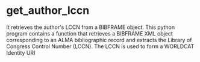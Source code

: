 # get_author_lccn
It retrieves the author's LCCN from a BIBFRAME object.
This python program contains a function that retrieves a BIBFRAME XML object
corresponding to an ALMA bibliographic record and extracts the Library of
Congress Control Number (LCCN). The LCCN is used to form a WORLDCAT Identity URI

